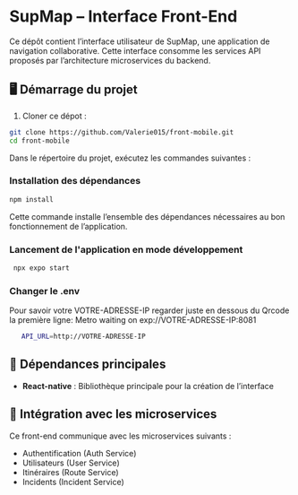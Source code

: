 # SupMap – Interface Front-End

Ce dépôt contient l’interface utilisateur de SupMap, une application de navigation collaborative. Cette interface consomme les services API proposés par l’architecture microservices du backend.

## 🖥️ Démarrage du projet

1. Cloner ce dépot :

```bash
git clone https://github.com/Valerie015/front-mobile.git
cd front-mobile
```

Dans le répertoire du projet, exécutez les commandes suivantes :

### Installation des dépendances

```bash
npm install
```

Cette commande installe l’ensemble des dépendances nécessaires au bon fonctionnement de l’application.

### Lancement de l'application en mode développement

   ```bash
    npx expo start
   ```
### Changer le .env 
Pour savoir votre VOTRE-ADRESSE-IP regarder juste en dessous du Qrcode la première ligne:
    Metro waiting on exp://VOTRE-ADRESSE-IP:8081

 ```bash
    API_URL=http://VOTRE-ADRESSE-IP
   ```

## 🔗 Dépendances principales

* **React-native** : Bibliothèque principale pour la création de l’interface

## 🔐 Intégration avec les microservices

Ce front-end communique avec les microservices suivants :

* Authentification (Auth Service)
* Utilisateurs (User Service)
* Itinéraires (Route Service)
* Incidents (Incident Service)
